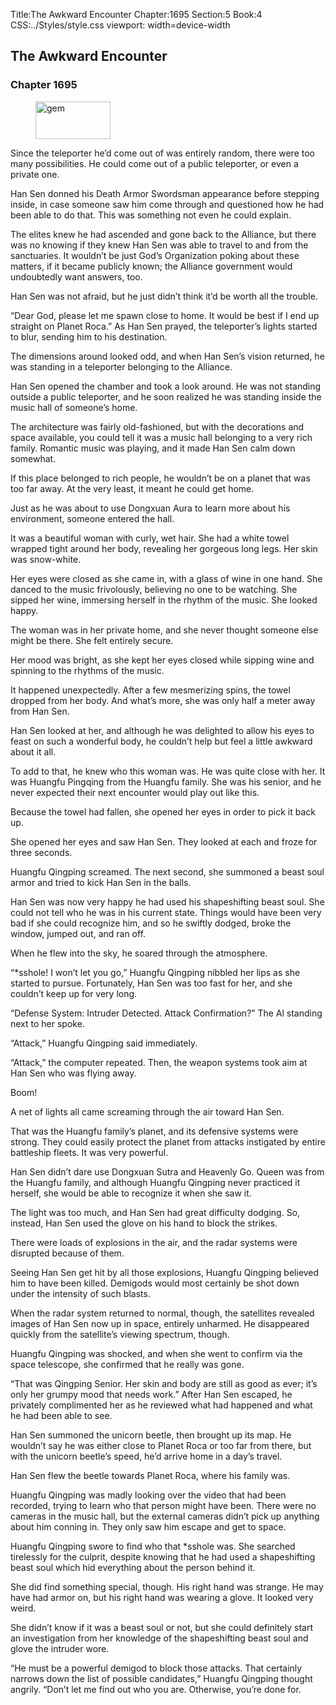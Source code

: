 Title:The Awkward Encounter 
Chapter:1695 
Section:5 
Book:4 
CSS:../Styles/style.css 
viewport: width=device-width
  
## The Awkward Encounter
### Chapter 1695 
<figure>
	<img src="../Images/gem.gif" alt="gem" id="gem" width="120" height="60" />
</figure>
  

  
  Since the teleporter he’d come out of was entirely random, there were too many possibilities. He could come out of a public teleporter, or even a private one.

Han Sen donned his Death Armor Swordsman appearance before stepping inside, in case someone saw him come through and questioned how he had been able to do that. This was something not even he could explain.

The elites knew he had ascended and gone back to the Alliance, but there was no knowing if they knew Han Sen was able to travel to and from the sanctuaries. It wouldn’t be just God’s Organization poking about these matters, if it became publicly known; the Alliance government would undoubtedly want answers, too.

Han Sen was not afraid, but he just didn’t think it’d be worth all the trouble.

“Dear God, please let me spawn close to home. It would be best if I end up straight on Planet Roca.” As Han Sen prayed, the teleporter’s lights started to blur, sending him to his destination.

The dimensions around looked odd, and when Han Sen’s vision returned, he was standing in a teleporter belonging to the Alliance.

Han Sen opened the chamber and took a look around. He was not standing outside a public teleporter, and he soon realized he was standing inside the music hall of someone’s home.

The architecture was fairly old-fashioned, but with the decorations and space available, you could tell it was a music hall belonging to a very rich family. Romantic music was playing, and it made Han Sen calm down somewhat.

If this place belonged to rich people, he wouldn’t be on a planet that was too far away. At the very least, it meant he could get home.

Just as he was about to use Dongxuan Aura to learn more about his environment, someone entered the hall.

It was a beautiful woman with curly, wet hair. She had a white towel wrapped tight around her body, revealing her gorgeous long legs. Her skin was snow-white.

Her eyes were closed as she came in, with a glass of wine in one hand. She danced to the music frivolously, believing no one to be watching. She sipped her wine, immersing herself in the rhythm of the music. She looked happy.

The woman was in her private home, and she never thought someone else might be there. She felt entirely secure.

Her mood was bright, as she kept her eyes closed while sipping wine and spinning to the rhythms of the music.

It happened unexpectedly. After a few mesmerizing spins, the towel dropped from her body. And what’s more, she was only half a meter away from Han Sen.

Han Sen looked at her, and although he was delighted to allow his eyes to feast on such a wonderful body, he couldn’t help but feel a little awkward about it all.

To add to that, he knew who this woman was. He was quite close with her. It was Huangfu Pingqing from the Huangfu family. She was his senior, and he never expected their next encounter would play out like this.

Because the towel had fallen, she opened her eyes in order to pick it back up.

She opened her eyes and saw Han Sen. They looked at each and froze for three seconds.

Huangfu Qingping screamed. The next second, she summoned a beast soul armor and tried to kick Han Sen in the balls.

Han Sen was now very happy he had used his shapeshifting beast soul. She could not tell who he was in his current state. Things would have been very bad if she could recognize him, and so he swiftly dodged, broke the window, jumped out, and ran off.

When he flew into the sky, he soared through the atmosphere.

“*sshole! I won’t let you go,” Huangfu Qingping nibbled her lips as she started to pursue. Fortunately, Han Sen was too fast for her, and she couldn’t keep up for very long.

“Defense System: Intruder Detected. Attack Confirmation?” The Al standing next to her spoke.

“Attack,” Huangfu Qingping said immediately.

“Attack,” the computer repeated. Then, the weapon systems took aim at Han Sen who was flying away.

Boom!

A net of lights all came screaming through the air toward Han Sen.

That was the Huangfu family’s planet, and its defensive systems were strong. They could easily protect the planet from attacks instigated by entire battleship fleets. It was very powerful.

Han Sen didn’t dare use Dongxuan Sutra and Heavenly Go. Queen was from the Huangfu family, and although Huangfu Qingping never practiced it herself, she would be able to recognize it when she saw it.

The light was too much, and Han Sen had great difficulty dodging. So, instead, Han Sen used the glove on his hand to block the strikes.

There were loads of explosions in the air, and the radar systems were disrupted because of them.

Seeing Han Sen get hit by all those explosions, Huangfu Qingping believed him to have been killed. Demigods would most certainly be shot down under the intensity of such blasts.

When the radar system returned to normal, though, the satellites revealed images of Han Sen now up in space, entirely unharmed. He disappeared quickly from the satellite’s viewing spectrum, though.

Huangfu Qingping was shocked, and when she went to confirm via the space telescope, she confirmed that he really was gone.

“That was Qingping Senior. Her skin and body are still as good as ever; it’s only her grumpy mood that needs work.” After Han Sen escaped, he privately complimented her as he reviewed what had happened and what he had been able to see.

Han Sen summoned the unicorn beetle, then brought up its map. He wouldn’t say he was either close to Planet Roca or too far from there, but with the unicorn beetle’s speed, he’d arrive home in a day’s travel.

Han Sen flew the beetle towards Planet Roca, where his family was.

Huangfu Qingping was madly looking over the video that had been recorded, trying to learn who that person might have been. There were no cameras in the music hall, but the external cameras didn’t pick up anything about him conning in. They only saw him escape and get to space.

Huangfu Qingping swore to find who that *sshole was. She searched tirelessly for the culprit, despite knowing that he had used a shapeshifting beast soul which hid everything about the person behind it.

She did find something special, though. His right hand was strange. He may have had armor on, but his right hand was wearing a glove. It looked very weird.

She didn’t know if it was a beast soul or not, but she could definitely start an investigation from her knowledge of the shapeshifting beast soul and glove the intruder wore.

“He must be a powerful demigod to block those attacks. That certainly narrows down the list of possible candidates,” Huangfu Qingping thought angrily. “Don’t let me find out who you are. Otherwise, you’re done for.
